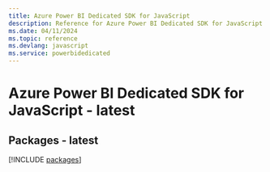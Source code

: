 ```yaml
---
title: Azure Power BI Dedicated SDK for JavaScript
description: Reference for Azure Power BI Dedicated SDK for JavaScript
ms.date: 04/11/2024
ms.topic: reference
ms.devlang: javascript
ms.service: powerbidedicated
---
```

# Azure Power BI Dedicated SDK for JavaScript - latest
## Packages - latest
[!INCLUDE [packages](power-bi-dedicated-index.md)]